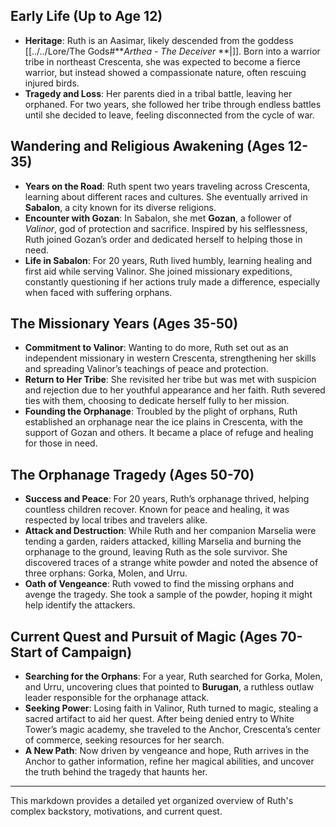 

## Early Life (Up to Age 12)
- **Heritage**: Ruth is an Aasimar, likely descended from the goddess [[../../Lore/The Gods#***Arthea - The Deceiver* **|]]. Born into a warrior tribe in northeast Crescenta, she was expected to become a fierce warrior, but instead showed a compassionate nature, often rescuing injured birds.
- **Tragedy and Loss**: Her parents died in a tribal battle, leaving her orphaned. For two years, she followed her tribe through endless battles until she decided to leave, feeling disconnected from the cycle of war.

## Wandering and Religious Awakening (Ages 12-35)
- **Years on the Road**: Ruth spent two years traveling across Crescenta, learning about different races and cultures. She eventually arrived in **Sabalon**, a city known for its diverse religions.
- **Encounter with Gozan**: In Sabalon, she met **Gozan**, a follower of *Valinor*, god of protection and sacrifice. Inspired by his selflessness, Ruth joined Gozan’s order and dedicated herself to helping those in need.
- **Life in Sabalon**: For 20 years, Ruth lived humbly, learning healing and first aid while serving Valinor. She joined missionary expeditions, constantly questioning if her actions truly made a difference, especially when faced with suffering orphans.

## The Missionary Years (Ages 35-50)
- **Commitment to Valinor**: Wanting to do more, Ruth set out as an independent missionary in western Crescenta, strengthening her skills and spreading Valinor’s teachings of peace and protection.
- **Return to Her Tribe**: She revisited her tribe but was met with suspicion and rejection due to her youthful appearance and her faith. Ruth severed ties with them, choosing to dedicate herself fully to her mission.
- **Founding the Orphanage**: Troubled by the plight of orphans, Ruth established an orphanage near the ice plains in Crescenta, with the support of Gozan and others. It became a place of refuge and healing for those in need.

## The Orphanage Tragedy (Ages 50-70)
- **Success and Peace**: For 20 years, Ruth’s orphanage thrived, helping countless children recover. Known for peace and healing, it was respected by local tribes and travelers alike.
- **Attack and Destruction**: While Ruth and her companion Marselia were tending a garden, raiders attacked, killing Marselia and burning the orphanage to the ground, leaving Ruth as the sole survivor. She discovered traces of a strange white powder and noted the absence of three orphans: Gorka, Molen, and Urru.
- **Oath of Vengeance**: Ruth vowed to find the missing orphans and avenge the tragedy. She took a sample of the powder, hoping it might help identify the attackers.

## Current Quest and Pursuit of Magic (Ages 70-Start of Campaign)
- **Searching for the Orphans**: For a year, Ruth searched for Gorka, Molen, and Urru, uncovering clues that pointed to **Burugan**, a ruthless outlaw leader responsible for the orphanage attack.
- **Seeking Power**: Losing faith in Valinor, Ruth turned to magic, stealing a sacred artifact to aid her quest. After being denied entry to White Tower’s magic academy, she traveled to the Anchor, Crescenta’s center of commerce, seeking resources for her search.
- **A New Path**: Now driven by vengeance and hope, Ruth arrives in the Anchor to gather information, refine her magical abilities, and uncover the truth behind the tragedy that haunts her.

---

This markdown provides a detailed yet organized overview of Ruth's complex backstory, motivations, and current quest.
